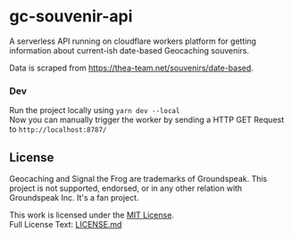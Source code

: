 # gc-souvenir-api
A serverless API running on cloudflare workers platform for getting information about current-ish date-based Geocaching souvenirs.  
  
Data is scraped from https://thea-team.net/souvenirs/date-based.  

### Dev
Run the project locally using `yarn dev --local`  
Now you can manually trigger the worker by sending a HTTP GET Request to `http://localhost:8787/`

## License
Geocaching and Signal the Frog are trademarks of Groundspeak. This project is not supported, endorsed, or in any other relation with Groundspeak Inc. It's a fan project.

This work is licensed under the [MIT License](https://opensource.org/license/mit/).  
Full License Text: [LICENSE.md](./LICENSE.md)
